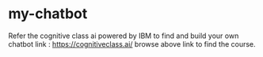 # my-chatbot

Refer the cognitive class ai powered by IBM to find and build your own chatbot
link : https://cognitiveclass.ai/
browse above link to find the course.
